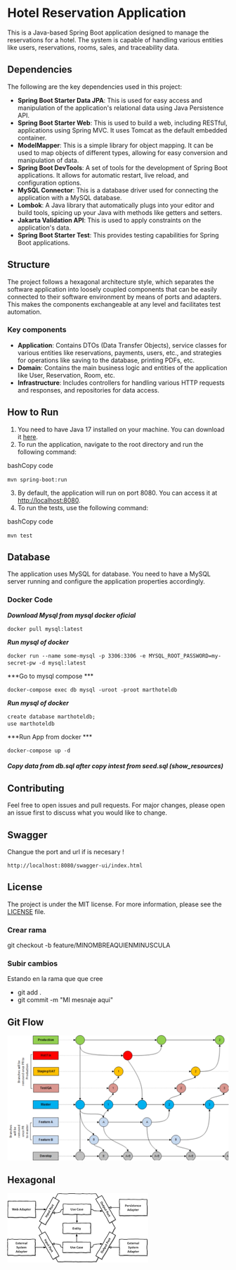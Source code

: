 # Hotel Reservation Application

This is a Java-based Spring Boot application designed to manage the reservations for a hotel. The system is capable of handling various entities like users, reservations, rooms, sales, and traceability data.

## Dependencies

The following are the key dependencies used in this project:

- **Spring Boot Starter Data JPA**: This is used for easy access and manipulation of the application's relational data using Java Persistence API.
- **Spring Boot Starter Web**: This is used to build a web, including RESTful, applications using Spring MVC. It uses Tomcat as the default embedded container.
- **ModelMapper**: This is a simple library for object mapping. It can be used to map objects of different types, allowing for easy conversion and manipulation of data.
- **Spring Boot DevTools**: A set of tools for the development of Spring Boot applications. It allows for automatic restart, live reload, and configuration options.
- **MySQL Connector**: This is a database driver used for connecting the application with a MySQL database.
- **Lombok**: A Java library that automatically plugs into your editor and build tools, spicing up your Java with methods like getters and setters.
- **Jakarta Validation API**: This is used to apply constraints on the application's data.
- **Spring Boot Starter Test**: This provides testing capabilities for Spring Boot applications.

## Structure

The project follows a hexagonal architecture style, which separates the software application into loosely coupled components that can be easily connected to their software environment by means of ports and adapters. This makes the components exchangeable at any level and facilitates test automation.

### Key components

- **Application**: Contains DTOs (Data Transfer Objects), service classes for various entities like reservations, payments, users, etc., and strategies for operations like saving to the database, printing PDFs, etc.
- **Domain**: Contains the main business logic and entities of the application like User, Reservation, Room, etc.
- **Infrastructure**: Includes controllers for handling various HTTP requests and responses, and repositories for data access.

## How to Run

1.  You need to have Java 17 installed on your machine. You can download it [here](https://www.oracle.com/java/technologies/javase-jdk17-downloads.html).
2.  To run the application, navigate to the root directory and run the following command:

bashCopy code

`mvn spring-boot:run`

3.  By default, the application will run on port 8080. You can access it at [http://localhost:8080](http://localhost:8080).
4.  To run the tests, use the following command:

bashCopy code

`mvn test`

## Database

The application uses MySQL for database. You need to have a MySQL server running and configure the application properties accordingly.

### Docker Code 

***Download Mysql from mysql docker oficial*** 

```
docker pull mysql:latest
``` 

***Run mysql of docker***

```
docker run --name some-mysql -p 3306:3306 -e MYSQL_ROOT_PASSWORD=my-secret-pw -d mysql:latest
``` 

***Go to mysql compose ***
```
docker-compose exec db mysql -uroot -proot marthoteldb
```
***Run mysql of docker***
```
create database marthoteldb;
use marthoteldb
```

***Run App from docker ***
```
docker-compose up -d
```

##### Copy data from db.sql after copy intest from seed.sql (**show_resources**)

## Contributing

Feel free to open issues and pull requests. For major changes, please open an issue first to discuss what you would like to change.

## Swagger 

Changue the port and url if is necesary !
```
http://localhost:8080/swagger-ui/index.html
```

## License

The project is under the MIT license. For more information, please see the [LICENSE](LICENSE) file.

### Crear rama

git checkout -b feature/MINOMBREAQUIENMINUSCULA

### Subir cambios

Estando en la rama que que cree

- git add .
- git commit -m "MI mesnaje aqui"

## Git Flow

<img src="gitfloww.jpeg" />

## Hexagonal

<img src="hexagonal.png" />
